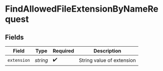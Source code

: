 # FindAllowedFileExtensionByNameRequest


## Fields

| Field                     | Type                      | Required                  | Description               |
| ------------------------- | ------------------------- | ------------------------- | ------------------------- |
| `extension`               | *string*                  | :heavy_check_mark:        | String value of extension |